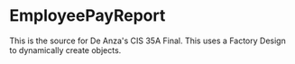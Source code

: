# EmployeePayReport
This is the source for De Anza's CIS 35A Final. This uses a Factory Design to dynamically create objects.
